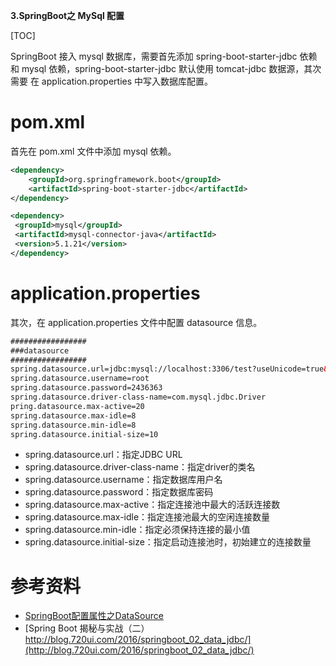 **3.SpringBoot之 MySql 配置**

[TOC]

SpringBoot 接入 mysql 数据库，需要首先添加 spring-boot-starter-jdbc 依赖和 mysql 依赖，spring-boot-starter-jdbc 默认使用 tomcat-jdbc 数据源，其次需要
在 application.properties 中写入数据库配置。

# pom.xml

首先在 pom.xml 文件中添加 mysql 依赖。

```xml
<dependency>
    <groupId>org.springframework.boot</groupId>
    <artifactId>spring-boot-starter-jdbc</artifactId>
</dependency>

<dependency>
 <groupId>mysql</groupId>
 <artifactId>mysql-connector-java</artifactId>
 <version>5.1.21</version>
</dependency>
```

# application.properties

其次，在 application.properties 文件中配置 datasource 信息。

```xml
#################
###datasource
#################
spring.datasource.url=jdbc:mysql://localhost:3306/test?useUnicode=true&characterEncoding=utf-8
spring.datasource.username=root
spring.datasource.password=2436363
spring.datasource.driver-class-name=com.mysql.jdbc.Driver
pring.datasource.max-active=20
spring.datasource.max-idle=8
spring.datasource.min-idle=8
spring.datasource.initial-size=10
```

* spring.datasource.url：指定JDBC URL
* spring.datasource.driver-class-name：指定driver的类名
* spring.datasource.username：指定数据库用户名
* spring.datasource.password：指定数据库密码
* spring.datasource.max-active：指定连接池中最大的活跃连接数
* spring.datasource.max-idle：指定连接池最大的空闲连接数量
* spring.datasource.min-idle：指定必须保持连接的最小值
* spring.datasource.initial-size：指定启动连接池时，初始建立的连接数量


# 参考资料

* [SpringBoot配置属性之DataSource](https://segmentfault.com/a/1190000004316491)
* [Spring Boot 揭秘与实战（二） http://blog.720ui.com/2016/springboot_02_data_jdbc/](http://blog.720ui.com/2016/springboot_02_data_jdbc/)

